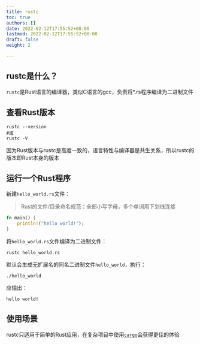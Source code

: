 ```yaml
---
title: rustc
toc: true
authors: []
date: 2022-02-12T17:55:52+08:00
lastmod: 2022-02-12T17:55:52+08:00
draft: false
weight: 2

---
```




## rustc是什么？

`rustc`是Rust语言的编译器，类似C语言的gcc，负责将*.rs程序编译为二进制文件



## 查看Rust版本

```shell
rustc --version
#或
rustc -V
```

因为Rust版本与rustc是高度一致的，语言特性与编译器是共生关系，所以rustc的版本即Rust本身的版本



## 运行一个Rust程序

新建`hello_world.rs`文件：

> Rust的文件/目录命名规范：全部小写字母，多个单词用下划线连接

```rust
fn main() {
    println!("hello world!");
}
```

将`hello_world.rs`文件编译为二进制文件：

```shell
rustc hello_world.rs
```

默认会生成无扩展名的同名二进制文件`hello_world`，执行：

```shell
./hello_world
```

应输出：

```shell
hello world!
```



## 使用场景

rustc只适用于简单的Rust应用，在复杂项目中使用[`cargo`](../cargo)会获得更佳的体验